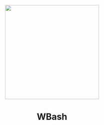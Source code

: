 <p align="center">
  <img src="https://github.com/MuffinLorde/wbash/blob/main/assets/logo.png" height="300">
  <h1 align="center">WBash</h1>
</p>
